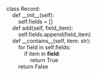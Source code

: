 class Record:  
&nbsp;&nbsp;&nbsp;&nbsp;def \_\_init\_\_(self):  
&nbsp;&nbsp;&nbsp;&nbsp;&nbsp;&nbsp;&nbsp;&nbsp;self.fields = []  
&nbsp;&nbsp;&nbsp;&nbsp;def add(self, field_item):  
&nbsp;&nbsp;&nbsp;&nbsp;&nbsp;&nbsp;&nbsp;&nbsp;self.fields.append(field_item)  
&nbsp;&nbsp;&nbsp;&nbsp;def \_\_contains\_\_(self, item: str):  
&nbsp;&nbsp;&nbsp;&nbsp;&nbsp;&nbsp;&nbsp;&nbsp;for field in self.fields:  
&nbsp;&nbsp;&nbsp;&nbsp;&nbsp;&nbsp;&nbsp;&nbsp;&nbsp;&nbsp;&nbsp;&nbsp;if item in **field**:  
&nbsp;&nbsp;&nbsp;&nbsp;&nbsp;&nbsp;&nbsp;&nbsp;&nbsp;&nbsp;&nbsp;&nbsp;&nbsp;&nbsp;&nbsp;&nbsp;return True  
&nbsp;&nbsp;&nbsp;&nbsp;&nbsp;&nbsp;&nbsp;&nbsp;return False  

